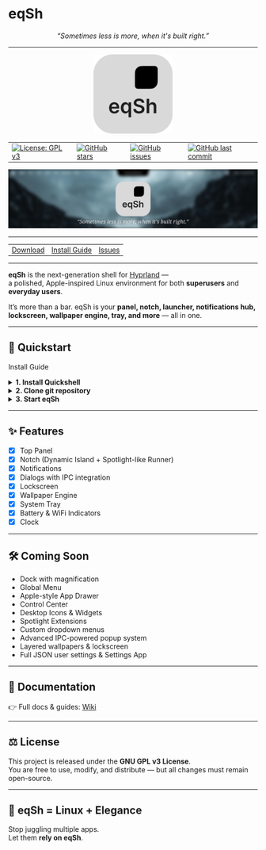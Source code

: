 # eqSh
<p align="center">
  <i>“Sometimes less is more, when it's built right.”</i>
</p>

---

<p align="center">
	<img src="./assets/logo.svg" alt="eqSh Logo" width="160"/>
</p>

<table align="center">
  <tr>
    <td><a href="https://www.gnu.org/licenses/gpl-3.0"><img src="https://img.shields.io/badge/License-GPLv3-blue.svg" alt="License: GPL v3"></a></td>
    <td><a href="https://github.com/e3nviction/eqSh/stargazers"><img src="https://img.shields.io/github/stars/e3nviction/eqSh?style=flat" alt="GitHub stars"></a></td>
    <td><a href="https://github.com/e3nviction/eqSh/issues"><img src="https://img.shields.io/github/issues/e3nviction/eqSh" alt="GitHub issues"></a></td>
    <td><a href="https://github.com/e3nviction/eqSh"><img src="https://img.shields.io/github/last-commit/e3nviction/eqSh" alt="GitHub last commit"></a></td>
  </tr>
</table>


![eqSh Banner](./assets/banner.png)  

---

<table align="center">
  <tr>
    <td><a href="https://github.com/e3nviction/eqSh/releases/latest">Download</a></td>
    <td><a href="#install-guide">Install Guide</a></td>
    <td><a href="https://github.com/e3nviction/eqSh/issues">Issues</a></td>
  </tr>
</table>


---

**eqSh** is the next-generation shell for [Hyprland](https://github.com/hyprwm/Hyprland) —  
a polished, Apple-inspired Linux environment for both **superusers** and **everyday users**.  

It’s more than a bar. eqSh is your **panel, notch, launcher, notifications hub, lockscreen, wallpaper engine, tray, and more** — all in one.

---

## 🚀 Quickstart

<a name="install-guide">Install Guide</a>

<details>
<summary>
<b>1. Install Quickshell</b>
</summary>

<details>
<summary>Arch</summary>

```bash
yay -S quickshell
```

</details>
<details>
<summary>NixOS</summary>

```
{
	inputs = {  
		nixpkgs.url = "nixpkgs/nixos-unstable";  

		quickshell = {
			url = "git+https://git.outfoxxed.me/outfoxxed/quickshell";
			inputs.nixpkgs.follows = "nixpkgs";
		};
	};
}
```

</details>
<details>
<summary>Fedora</summary>

```bash
sudo dnf copr enable errornointernet/quickshell
sudo dnf install quickshell
```

</details>
<details>
<summary>Guix</summary>

```bash
guix install quickshell
```

</details>
</details>

<details>
<summary>
<b>2. Clone git repository</b>
</summary>

```bash
mkdir ~/eqSh
mkdir ~/.config/quickshell
git clone https://github.com/e3nviction/eqSh ~/eqSh
mv ~/eqSh/eqsh ~/.config/quickshell/
```

</details>

<details>
<summary>
<b>3. Start eqSh</b>
</summary>

```bash
qs -c eqsh
```

Or make it permanent by adding this to `~/.config/hypr/hyprland.conf`:

```bash
exec-once = qs -c eqsh
layerrule = ignorezero, ^eqsh-blur$
layerrule = blur, ^eqsh-blur$
```

</details>

---

## ✨ Features

- [x] Top Panel  
- [x] Notch (Dynamic Island + Spotlight-like Runner)  
- [x] Notifications  
- [x] Dialogs with IPC integration  
- [x] Lockscreen  
- [x] Wallpaper Engine  
- [x] System Tray  
- [x] Battery & WiFi Indicators  
- [x] Clock  

---

## 🛠 Coming Soon

* Dock with magnification
* Global Menu
* Apple-style App Drawer
* Control Center
* Desktop Icons & Widgets
* Spotlight Extensions
* Custom dropdown menus
* Advanced IPC-powered popup system
* Layered wallpapers & lockscreen
* Full JSON user settings & Settings App

---

## 📖 Documentation

👉 Full docs & guides: [Wiki](https://github.com/e3nviction/eqSh/wiki)

---

## ⚖️ License

This project is released under the **GNU GPL v3 License**.  
You are free to use, modify, and distribute — but all changes must remain open-source.

---

## 🌌 eqSh = Linux + Elegance

Stop juggling multiple apps.  
Let them **rely on eqSh**.
